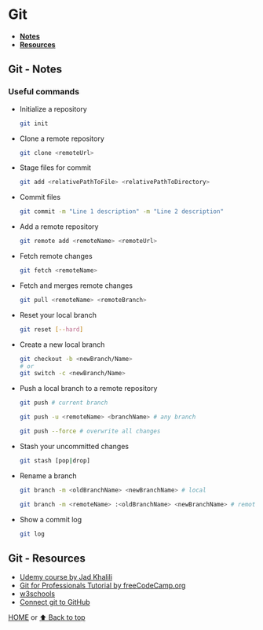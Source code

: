 # Git

- [**Notes**](#git---notes)
- [**Resources**](#git---resources)

## Git - Notes

### Useful commands

- Initialize a repository

  ```bash
  git init
  ```

- Clone a remote repository

  ```bash
  git clone <remoteUrl>
  ```

- Stage files for commit

  ```bash
  git add <relativePathToFile> <relativePathToDirectory>
  ```

- Commit files

  ```bash
  git commit -m "Line 1 description" -m "Line 2 description"
  ```

- Add a remote repository

  ```bash
  git remote add <remoteName> <remoteUrl>
  ```

- Fetch remote changes

  ```bash
  git fetch <remoteName>
  ```

- Fetch and merges remote changes

  ```bash
  git pull <remoteName> <remoteBranch>
  ```

- Reset your local branch

  ```bash
  git reset [--hard]
  ```

- Create a new local branch

  ```bash
  git checkout -b <newBranch/Name>
  # or
  git switch -c <newBranch/Name>
  ```

- Push a local branch to a remote repository

  ```bash
  git push # current branch

  git push -u <remoteName> <branchName> # any branch

  git push --force # overwrite all changes
  ```

- Stash your uncommitted changes

  ```bash
  git stash [pop|drop]
  ```

- Rename a branch

  ```bash
  git branch -m <oldBranchName> <newBranchName> # local

  git branch -m <remoteName> :<oldBranchName> <newBranchName> # remote
  ```

- Show a commit log

  ```bash
  git log
  ```

## Git - Resources

- [Udemy course by Jad Khalili](https://www.udemy.com/share/101tpK2@PkdjVEtSSVIKdkRKBmJNfj4=/)
- [Git for Professionals Tutorial by freeCodeCamp.org](https://youtu.be/Uszj_k0DGsg)
- [w3schools](https://www.w3schools.com/git/default.asp)
- [Connect git to GitHub](https://kbroman.org/github_tutorial/pages/first_time.html)

[HOME](https://github.com/Stratis-Dermanoutsos/Full-Stack-Notes#full-stack-notes) or [⬆ Back to top](#git)
